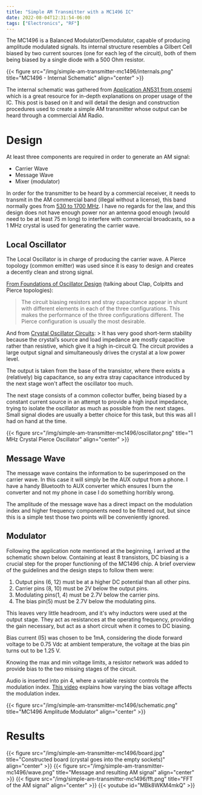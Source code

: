 ```yaml
---
title: "Simple AM Transmitter with a MC1496 IC"
date: 2022-08-04T12:31:54-06:00
tags: ["Electronics", "RF"]
---
```

The MC1496 is a Balanced Modulator/Demodulator, capable of producing amplitude modulated signals.
Its internal structure resembles a Gilbert Cell biased by two current sources (one for each leg of the circuit), 
both of them being biased by a single diode with a 500 Ohm resistor.

{{< figure src="/img/simple-am-transmitter-mc1496/internals.png" title="MC1496 - Internal Schematic" align="center" >}}

The internal schematic was gathered from
[Application AN531 from onsemi](https://www.onsemi.com/pub/Collateral/AN531-D.PDF) which is a great resource
for in-depth explanations on proper usage of the IC.
This post is based on it and will detail the design and construction procedures used to create a simple
AM transmitter whose output can be heard through a commercial AM Radio.

# Design
At least three components are required in order to generate an AM signal:

* Carrier Wave
* Message Wave
* Mixer (modulator)

In order for the transmitter to be heard by a commercial receiver, it needs to transmit in the AM commercial band
(illegal without a license), this band normally goes from 
[530 to 1700 MHz](https://en.wikipedia.org/wiki/Medium_wave#Spectrum_and_channel_allocation).
I have no regards for the law, and this design does not have enough power nor an antenna good enough (would need to
be at least 75 m long) to interfere with commercial broadcasts, so a 1 MHz crystal is used for generating the carrier
wave.

## Local Oscillator
The Local Oscillator is in charge of producing the carrier wave.
A Pierce topology (common emitter) was used since it is easy to design and creates a decently
clean and strong signal.

[From Foundations of Oscillator Design](https://www.amazon.com/Foundations-Oscillator-Circuit-Microwave-Hardcover/dp/1596931620)
(talking about Clap, Colpitts and Pierce topologies):
> The circuit biasing resistors and stray capacitance appear in shunt with
different elements in each of the three configurations. This makes the performance
of the three configurations different. The Pierce configuration is usually the most
desirable.

And from [Crystal Oscillator Circuits](https://www.amazon.com/gp/product/0471874019):
    > It has very good short-term stability because the crystal’s source and load impedance are mostly capacitive rather
than resistive, which give it a high in-circuit Q. 
The circuit provides a large output signal and simultaneously drives the crystal at a low power level.

The output is taken from the base of the transistor, where there exists a (relatively) big capacitance, so any
extra stray capacitance introduced by the next stage won't affect the oscillator too much. 

The next stage consists of a common collector buffer, being biased by a constant current source in an attempt to
provide a high input impedance, trying to isolate the oscillator as much as possible from the next stages.
Small signal diodes are usually a better choice for this task, but this was all I had on hand at the time.

{{< figure src="/img/simple-am-transmitter-mc1496/oscillator.png" title="1 MHz Crystal Pierce Oscillator" align="center" >}}

## Message Wave
The message wave contains the information to be superimposed on the carrier wave. In this case it will simply
be the AUX output from a phone. I have a handy Bluetooth to AUX converter which ensures I burn the converter
and not my phone in case I do something horribly wrong.

The amplitude of the message wave has a direct impact on the modulation index and higher frequency components
need to be filtered out, but since this is a simple test those two points will be conveniently ignored.

## Modulator
Following the application note mentioned at the beginning, I arrived at the schematic shown below. Containing at
least 8 transistors, DC biasing is a crucial step for the proper functioning of the MC1496 chip. A brief
overview of the guidelines and the design steps to follow them were:

1. Output pins (6, 12) must be at a higher DC potential than all other pins.
2. Carrier pins (8, 10) must be 2V below the output pins.
3. Modulating pins(1, 4) must be 2.7V below the carrier pins.
4. The bias pin(5) must be 2.7V below the modulating pins.

This leaves very little headroom, and it's why inductors were used at the output stage. 
They act as resistances at the operating frequency, providing the gain necessary, but act as a short circuit when
it comes to DC biasing.

Bias current (I5) was chosen to be 1mA, considering the diode forward voltage to be 0.75 Vdc at ambient
temperature, the voltage at the bias pin turns out to be 1.25 V.

Knowing the max and min voltage limits, a resistor network was added to provide bias to the two missing stages
of the circuit. 

Audio is inserted into pin 4, where a variable resistor controls the modulation index.
[This video](https://www.youtube.com/watch?v=38OQub2Vi2Q) explains how varying the bias voltage affects the
modulation index.

{{< figure src="/img/simple-am-transmitter-mc1496/schematic.png" title="MC1496 Amplitude Modulator" align="center" >}}

# Results
{{< figure src="/img/simple-am-transmitter-mc1496/board.jpg" title="Constructed board (crystal goes into the empty sockets)" align="center" >}}
{{< figure src="/img/simple-am-transmitter-mc1496/wave.png" title="Message and resulting AM signal" align="center" >}}
{{< figure src="/img/simple-am-transmitter-mc1496/fft.png" title="FFT of the AM signal" align="center" >}}
{{< youtube id="MBk8WKM4mkQ" >}}
